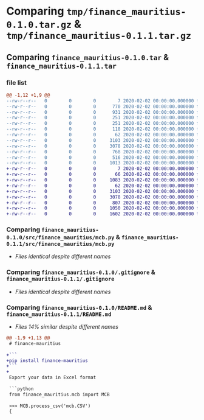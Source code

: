 # Comparing `tmp/finance_mauritius-0.1.0.tar.gz` & `tmp/finance_mauritius-0.1.1.tar.gz`

## Comparing `finance_mauritius-0.1.0.tar` & `finance_mauritius-0.1.1.tar`

### file list

```diff
@@ -1,12 +1,9 @@
--rw-r--r--   0        0        0        7 2020-02-02 00:00:00.000000 finance_mauritius-0.1.0/.python-version
--rw-r--r--   0        0        0      770 2020-02-02 00:00:00.000000 finance_mauritius-0.1.0/mcb copy.CSV
--rw-r--r--   0        0        0      931 2020-02-02 00:00:00.000000 finance_mauritius-0.1.0/mcb.CSV
--rw-r--r--   0        0        0      251 2020-02-02 00:00:00.000000 finance_mauritius-0.1.0/requirements-dev.lock
--rw-r--r--   0        0        0      251 2020-02-02 00:00:00.000000 finance_mauritius-0.1.0/requirements.lock
--rw-r--r--   0        0        0      118 2020-02-02 00:00:00.000000 finance_mauritius-0.1.0/test.py
--rw-r--r--   0        0        0       62 2020-02-02 00:00:00.000000 finance_mauritius-0.1.0/src/finance_mauritius/__init__.py
--rw-r--r--   0        0        0     3103 2020-02-02 00:00:00.000000 finance_mauritius-0.1.0/src/finance_mauritius/mcb.py
--rw-r--r--   0        0        0     3078 2020-02-02 00:00:00.000000 finance_mauritius-0.1.0/.gitignore
--rw-r--r--   0        0        0      768 2020-02-02 00:00:00.000000 finance_mauritius-0.1.0/README.md
--rw-r--r--   0        0        0      516 2020-02-02 00:00:00.000000 finance_mauritius-0.1.0/pyproject.toml
--rw-r--r--   0        0        0     1013 2020-02-02 00:00:00.000000 finance_mauritius-0.1.0/PKG-INFO
+-rw-r--r--   0        0        0        7 2020-02-02 00:00:00.000000 finance_mauritius-0.1.1/.python-version
+-rw-r--r--   0        0        0       66 2020-02-02 00:00:00.000000 finance_mauritius-0.1.1/.github/FUNDING.yml
+-rw-r--r--   0        0        0     1083 2020-02-02 00:00:00.000000 finance_mauritius-0.1.1/.github/workflows/python-publish.yml
+-rw-r--r--   0        0        0       62 2020-02-02 00:00:00.000000 finance_mauritius-0.1.1/src/finance_mauritius/__init__.py
+-rw-r--r--   0        0        0     3103 2020-02-02 00:00:00.000000 finance_mauritius-0.1.1/src/finance_mauritius/mcb.py
+-rw-r--r--   0        0        0     3078 2020-02-02 00:00:00.000000 finance_mauritius-0.1.1/.gitignore
+-rw-r--r--   0        0        0      807 2020-02-02 00:00:00.000000 finance_mauritius-0.1.1/README.md
+-rw-r--r--   0        0        0     1050 2020-02-02 00:00:00.000000 finance_mauritius-0.1.1/pyproject.toml
+-rw-r--r--   0        0        0     1602 2020-02-02 00:00:00.000000 finance_mauritius-0.1.1/PKG-INFO
```

### Comparing `finance_mauritius-0.1.0/src/finance_mauritius/mcb.py` & `finance_mauritius-0.1.1/src/finance_mauritius/mcb.py`

 * *Files identical despite different names*

### Comparing `finance_mauritius-0.1.0/.gitignore` & `finance_mauritius-0.1.1/.gitignore`

 * *Files identical despite different names*

### Comparing `finance_mauritius-0.1.0/README.md` & `finance_mauritius-0.1.1/README.md`

 * *Files 14% similar despite different names*

```diff
@@ -1,9 +1,13 @@
 # finance-mauritius
 
+```
+pip install finance-mauritius
+```
+
 Export your data in Excel format
 
 ```python
 from finance_mauritius.mcb import MCB
 
 >>> MCB.process_csv('mcb.CSV')
 {
```

